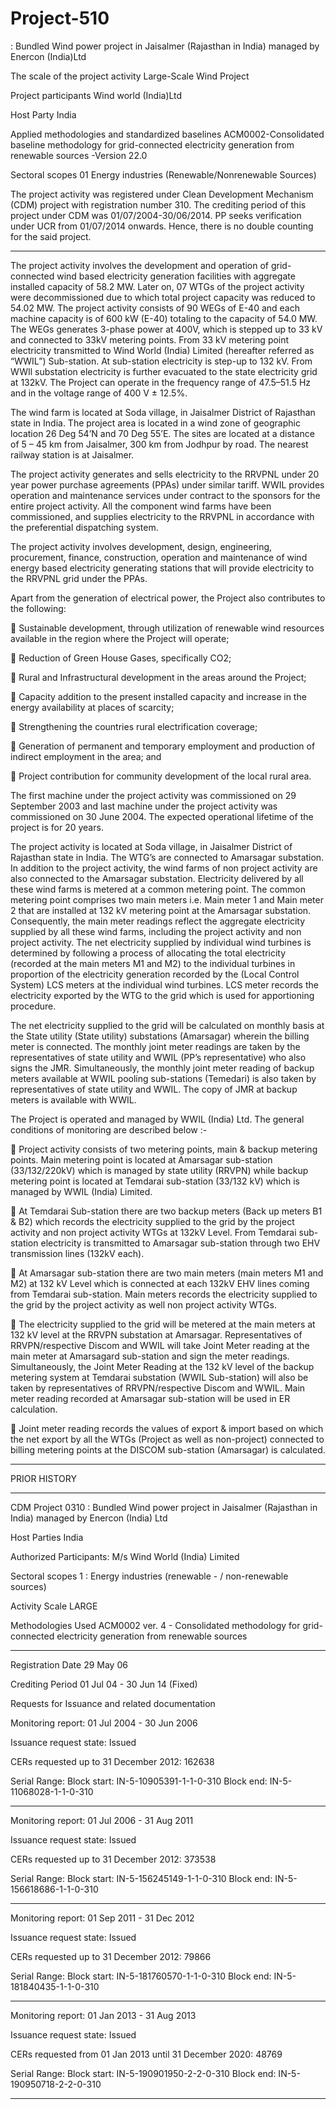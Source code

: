 # Project-510
: Bundled Wind power project in Jaisalmer (Rajasthan in India) managed by Enercon (India)Ltd

The scale of the project activity Large-Scale Wind Project

Project participants Wind world (India)Ltd

Host Party India

Applied methodologies and standardized
baselines
ACM0002-Consolidated
baseline methodology for grid-connected
electricity generation from renewable sources
-Version 22.0

Sectoral scopes 01 Energy industries (Renewable/Nonrenewable Sources)

The project activity was registered under Clean Development Mechanism (CDM) project with
registration number 310. The crediting period of this project under CDM was 01/07/2004-30/06/2014.
PP seeks verification under UCR from 01/07/2014 onwards. Hence, there is no double counting for
the said project. 
____________
The project activity involves the development and operation of grid-connected wind based electricity
generation facilities with aggregate installed capacity of 58.2 MW. Later on, 07 WTGs of the project activity were decommissioned due to which total project
capacity was reduced to 54.02 MW.  The project activity consists of 90 WEGs of E-40 and each machine capacity is of 600 kW (E-40) totaling to
the capacity of 54.0 MW. The WEGs generates 3-phase power at 400V, which is stepped up to 33 kV and
connected to 33kV metering points. From 33 kV metering point electricity transmitted to Wind World (India)
Limited (hereafter referred as “WWIL”) Sub-station. At sub-station electricity is step-up to 132 kV. From WWIl
substation electricity is further evacuated to the state electricity grid at 132kV. The Project can operate in the
frequency range of 47.5–51.5 Hz and in the voltage range of 400 V ± 12.5%.

The wind farm is located at Soda village, in Jaisalmer District of Rajasthan state in India. The project area
is located in a wind zone of geographic location 26 Deg 54’N and 70 Deg 55’E. The sites are located at a
distance of 5 – 45 km from Jaisalmer, 300 km from Jodhpur by road. The nearest railway station is at
Jaisalmer. 

The project activity generates and sells electricity to the RRVPNL under 20 year power purchase
agreements (PPAs) under similar tariff. WWIL provides operation and maintenance services under contract
to the sponsors for the entire project activity. All the component wind farms have been commissioned, and
supplies electricity to the RRVPNL in accordance with the preferential dispatching system.

The project activity involves development, design, engineering, procurement, finance, construction,
operation and maintenance of wind energy based electricity generating stations that will provide electricity to
the RRVPNL grid under the PPAs.

Apart from the generation of electrical power, the Project also contributes to the following:

 Sustainable development, through utilization of renewable wind resources available in the region where
the Project will operate;

 Reduction of Green House Gases, specifically CO2;

 Rural and Infrastructural development in the areas around the Project;

 Capacity addition to the present installed capacity and increase in the energy availability at places of
scarcity;

 Strengthening the countries rural electrification coverage;

 Generation of permanent and temporary employment and production of indirect employment in the area;
and

 Project contribution for community development of the local rural area.

The first machine under the project activity was commissioned on 29 September 2003 and last machine
under the project activity was commissioned on 30 June 2004. The expected operational lifetime of the
project is for 20 years.

The project activity is located at Soda village, in Jaisalmer District of Rajasthan state in India. The WTG’s are
connected to Amarsagar substation. In addition to the project activity, the wind farms of non project activity
are also connected to the Amarsagar substation. Electricity delivered by all these wind farms is metered at a
common metering point. The common metering point comprises two main meters i.e. Main meter 1 and Main
meter 2 that are installed at 132 kV metering point at the Amarsagar substation. Consequently, the main
meter readings reflect the aggregate electricity supplied by all these wind farms, including the project activity
and non project activity. The net electricity supplied by individual wind turbines is determined by following a
process of allocating the total electricity (recorded at the main meters M1 and M2) to the individual turbines
in proportion of the electricity generation recorded by the (Local Control System) LCS meters at the
individual wind turbines. LCS meter records the electricity exported by the WTG to the grid which is used for
apportioning procedure.

The net electricity supplied to the grid will be calculated on monthly basis at the State utility (State utility)
substations (Amarsagar) wherein the billing meter is connected. The monthly joint meter readings are taken
by the representatives of state utility and WWIL (PP’s representative) who also signs the JMR.
Simultaneously, the monthly joint meter reading of backup meters available at WWIL pooling sub-stations
(Temedari) is also taken by representatives of state utility and WWIL. The copy of JMR at backup meters is
available with WWIL. 

The Project is operated and managed by WWIL (India) Ltd. The general conditions of monitoring are
described below :-

 Project activity consists of two metering points, main & backup metering points. Main metering point is
located at Amarsagar sub-station (33/132/220kV) which is managed by state utility (RRVPN) while
backup metering point is located at Temdarai sub-station (33/132 kV) which is managed by WWIL
(India) Limited.

 At Temdarai Sub-station there are two backup meters (Back up meters B1 & B2) which records the
electricity supplied to the grid by the project activity and non project activity WTGs at 132kV Level. From
Temdarai sub-station electricity is transmitted to Amarsagar sub-station through two EHV transmission
lines (132kV each).

 At Amarsagar sub-station there are two main meters (main meters M1 and M2) at 132 kV Level which is
connected at each 132kV EHV lines coming from Temdarai sub-station. Main meters records the
electricity supplied to the grid by the project activity as well non project activity WTGs.

 The electricity supplied to the grid will be metered at the main meters at 132 kV level at the RRVPN
substation at Amarsagar. Representatives of RRVPN/respective Discom and WWIL will take Joint Meter
reading at the main meter at Amarsagard sub-station and sign the meter readings. Simultaneously, the
Joint Meter Reading at the 132 kV level of the backup metering system at Temdarai substation (WWIL
Sub-station) will also be taken by representatives of RRVPN/respective Discom and WWIL. Main meter
reading recorded at Amarsagar sub-station will be used in ER calculation.

 Joint meter reading records the values of export & import based on which the net export by all the WTGs
(Project as well as non-project) connected to billing metering points at the DISCOM sub-station
(Amarsagar) is calculated. 

___________

PRIOR HISTORY
___________
CDM Project 0310 : Bundled Wind power project in Jaisalmer (Rajasthan in India) managed by Enercon (India) Ltd

Host Parties	India 

Authorized Participants: M/s Wind World (India) Limited

Sectoral scopes	1 : Energy industries (renewable - / non-renewable sources)

Activity Scale	LARGE

Methodologies Used	ACM0002 ver. 4 - Consolidated methodology for grid-connected electricity generation from renewable sources
___________
Registration Date	29 May 06  

Crediting Period	01 Jul 04 - 30 Jun 14 (Fixed)

Requests for Issuance
and related documentation	

Monitoring report: 01 Jul 2004 - 30 Jun 2006 

Issuance request state: Issued

CERs requested up to 31 December 2012: 162638

Serial Range: Block start: IN-5-10905391-1-1-0-310      Block end: IN-5-11068028-1-1-0-310
____________
Monitoring report: 01 Jul 2006 - 31 Aug 2011 

Issuance request state: Issued

CERs requested up to 31 December 2012: 373538

Serial Range: Block start: IN-5-156245149-1-1-0-310      Block end: IN-5-156618686-1-1-0-310
___________

Monitoring report: 01 Sep 2011 - 31 Dec 2012

Issuance request state: Issued

CERs requested up to 31 December 2012: 79866

Serial Range: Block start: IN-5-181760570-1-1-0-310      Block end: IN-5-181840435-1-1-0-310
_______________
Monitoring report: 01 Jan 2013 - 31 Aug 2013

Issuance request state: Issued

CERs requested from 01 Jan 2013 until 31 December 2020: 48769

Serial Range: Block start: IN-5-190901950-2-2-0-310      Block end: IN-5-190950718-2-2-0-310
_______________

